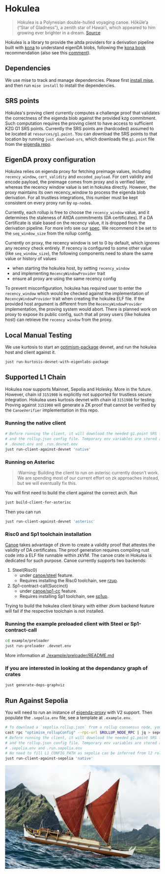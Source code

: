 # Hokulea

> Hokulea is a Polynesian double-hulled voyaging canoe. Hōkūle‘a (“Star of Gladness”), a zenith star of Hawai‘i, which appeared to him growing ever brighter in a dream. [Source](https://worldwidevoyage.hokulea.com/vessels/hokulea/)

Hokulea is a library to provide the altda providers for a derivation pipeline built with [kona](https://github.com/anton-rs/kona) to understand eigenDA blobs, following the [kona book](https://op-rs.github.io/kona/protocol/derive/providers.html#implementing-a-custom-data-availability-provider) recommendation (also see this [comment](https://github.com/anton-rs/kona/pull/862#issuecomment-2515038089)).

## Dependencies

We use mise to track and manage dependencies. Please first [install mise](https://mise.jdx.dev/getting-started.html), and then run `mise install` to install the dependencies.

## SRS points
Hokulea's proving client currently computes a challenge proof that validates the correctness of the eigenda blob against the provided kzg commitment. Such computation requires the proving client to have access to sufficient KZG G1 SRS points. Currently the SRS points are (hardcoded) assumed to be located at `resources/g1.point`. You can download the SRS points to that location by running `just download-srs`, which downloads the `g1.point` file from the [eigenda repo](https://github.com/Layr-Labs/eigenda-proxy/tree/main/resources).

## EigenDA proxy configuration
Hokulea relies on eigenda proxy for fetching preimage values, including `recency_window`, `cert_validity` and `encoded_payload`. For cert validity and encode payload, the preimage comes from proxy and is verified later, whereas the recency window value is set in hokulea directly. However, the proxy maintains its own recency_window to process the eigenda blob derivation. For all trustless integrations, this number must be kept consistent on every proxy run by `op-node`s.

Currently, each rollup is free to choose the `recency_window` value, and it determines the staleness of AltDA commitments (DA certificates). If a DA Certificate is stale based on the recency value, it is dropped from the derivation pipeline. For more info see our [spec](https://layr-labs.github.io/eigenda/integration/spec/6-secure-integration.html#1-rbn-recency-validation). We recommend it be set to the `seq_window_size` from the rollup config.

Currently on proxy, the recency window is set to 0 by default, which ignores any recency check entirely. If recency is configured to some other value (like `seq_window_size`), the following components need to share the same value or history of values
- when starting the hokulea host, by setting `recency_window`
- and implementing `RecencyWindowProvider` trait
- ensure all proxy are using the same recency config

To prevent misconfiguration, hokulea has required user to enter the `recency_window` which would be checked against the implementation of `RecencyWindowProvider` trait when creating the hokulea ELF file. If the provided host argument is different from the `RecencyWindowProvider` implementation, the proving system would abort. There is planned work on proxy to expose its public config, such that all proxy users (like hokulea host) can retrieve the `recency window` from the proxy.

## Local Manual Testing

We use kurtosis to start an [optimism-package](https://github.com/ethpandaops/optimism-package/tree/main) devnet, and run the hokulea host and client against it.

```bash
just run-kurtosis-devnet-with-eigenlabs-package
```

## Supported L1 Chain
Hokulea now supports Mainnet, Sepolia and Holesky. More in the future. However, chain id `3151908` is explicitly not supported for trustless secure integration. Hokulea uses kurtosis devnet with chain id `3151908` for testing. Proving against `3151908` will generate a ZK proof that cannot be verified by the `CanoeVerifier` implementation in this repo.

### Running the native client

```bash
# Before running the client, it will download the needed g1.point SRS file
# and the rollup.json config file. Temporary env variables are stored at
# .devnet.env and .run.devnet.env
just run-client-against-devnet 'native'
```

### Running on Asterisc

> :Warning: Building the client to run on asterisc currently doesn't work. We are spending most of our current effort on zk approaches instead, but we will eventually fix this.

You will first need to build the client against the correct arch. Run
```bash
just build-client-for-asterisc
```
Then you can run
```bash
just run-client-against-devnet 'asterisc'
```

### Risc0 and Sp1 toolchain installation

[Canoe](./canoe/) takes advantage of zkvm to create a validity proof that attestes the validity of DA certificates. The proof generation requires 
compiling rust code into a ELF file runnable within zkVM. The canoe crate in Hokulea is dedicated for such purpose.
Canoe currently supports two backends:
1. Steel(Risc0)
   - under [canoe/steel](https://github.com/Layr-Labs/hokulea/blob/3599bbeb855156164643a2a56c4f92de0cf7b7cf/crates/proof/Cargo.toml#L44) feature.
   - Requires installing the Risc0 toolchain, see [rzup](https://dev.risczero.com/api/zkvm/install).
2. Sp1-contract-call(Succinct)
   - under [canoe/sp1-cc](https://github.com/Layr-Labs/hokulea/blob/3599bbeb855156164643a2a56c4f92de0cf7b7cf/crates/proof/Cargo.toml#L45) feature.
   - Requires installing Sp1 toolchain, see [sp1up](https://docs.succinct.xyz/docs/sp1/getting-started/install).

Trying to build the hokulea client binary with either zkvm backend feature will fail if the respective toolchain is not installed.

### Running the example preloaded client with Steel or Sp1-contract-call
```bash
cd example/preloader
just run-preloader .devnet.env
```

More information at [./example/preloader/README.md](./example/preloader/README.md)

### If you are interested in looking at the dependancy graph of crates
```bash
just generate-deps-graphviz
```

## Run Against Sepolia

You will need to run an instance of [eigenda-proxy](https://github.com/Layr-Labs/eigenda-proxy) with V2 support. Then populate the `.sepolia.env` file, see a template at `.example.env`.

```bash
# To download a `sepolia.rollup.json` from a rollup consensus node, you can use the command
cast rpc "optimism_rollupConfig" --rpc-url $ROLLUP_NODE_RPC | jq > sepolia.rollup.json
# Before running the client, it will download the needed g1.point SRS file
# and the rollup.json config file. Temporary env variables are stored at
# .sepolia.env and .run.sepolia.env
# No need to fill L1_CONFIG_PATH as sepolia can be inferred from l2 rollup config
just run-client-against-sepolia 'native'
```

![](./assets/hokulea.jpeg)
